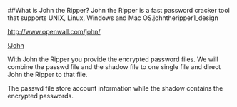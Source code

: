 ##What is John the Ripper?
John the Ripper is a fast password cracker tool that supports UNIX, Linux, Windows and Mac OS.johntheripper1_design

http://www.openwall.com/john/

[!John](https://raw.githubusercontent.com/adithyakhamithkar/ansible/master/Hacking/roles/john-the-ripper/files/johntheripper1_design.png)

With John the Ripper you provide the encrypted password files. We will combine the passwd file and the shadow file to one single file and direct John the Ripper to that file.

The passwd file store account information while the shadow contains the encrypted passwords.
